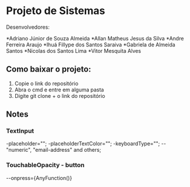 # Projeto de Sistemas
Desenvolvedores: 

*Adriano Júnior de Souza Almeida
*Allan Matheus Jesus da Silva
*Andre Ferreira Araujo 
*Ihuá Fillype dos Santos Saraiva 
*Gabriela de Almeida Santos
*Nicolas dos Santos Lima
*Vitor Mesquita Alves

## Como baixar o projeto:

1. Copie o link do repositório
2. Abra o cmd e entre em alguma pasta 
3. Digite git clone + o link do repositório 

## Notes

### TextInput
-placeholder="";
-placeholderTextColor="";
-keyboardType="";
--"numeric", "email-address" and others;

### TouchableOpacity - button
--onpress={AnyFunction()}
